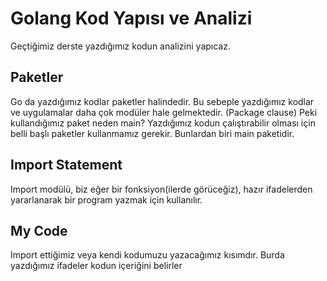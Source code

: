 # Golang Kod Yapısı ve Analizi

Geçtiğimiz derste yazdığımız kodun analizini yapıcaz. 

## Paketler
Go da yazdığımız kodlar paketler halindedir. Bu sebeple yazdığımız kodlar ve uygulamalar daha çok modüler hale gelmektedir. (Package clause)
Peki kullandığımız paket neden main? Yazdığımız kodun çalıştırabilir olması için belli başlı paketler kullanmamız gerekir. Bunlardan biri main paketidir.

## Import Statement
Import modülü, biz eğer bir fonksiyon(ilerde görüceğiz), hazır ifadelerden yararlanarak bir program yazmak için kullanılır.

## My Code
Import ettiğimiz veya kendi kodumuzu yazacağımız kısımdır. Burda yazdığımız ifadeler kodun içeriğini belirler